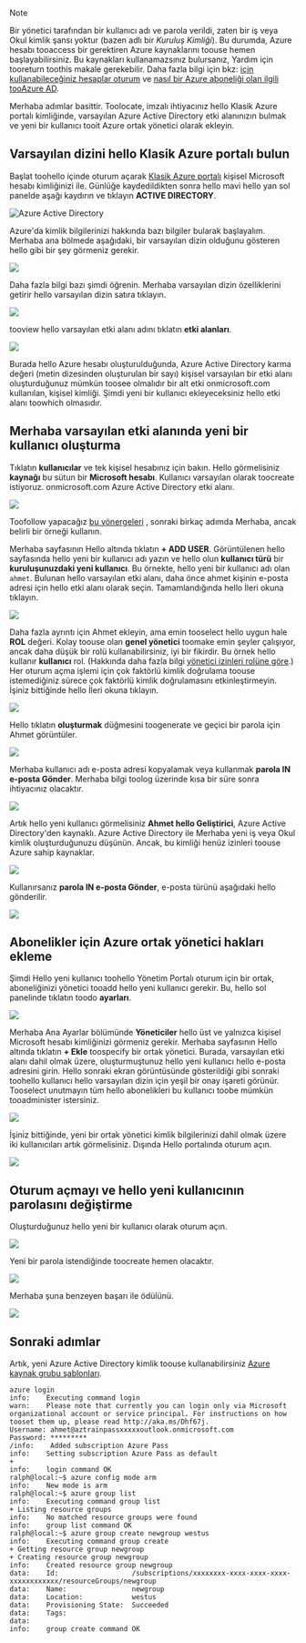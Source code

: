 
<br>

> [!NOTE]
> Bir yönetici tarafından bir kullanıcı adı ve parola verildi, zaten bir iş veya Okul kimlik şansı yoktur (bazen adlı bir *Kuruluş Kimliği*). Bu durumda, Azure hesabı tooaccess bir gerektiren Azure kaynaklarını toouse hemen başlayabilirsiniz. Bu kaynakları kullanamazsınız bulursanız, Yardım için tooreturn toothis makale gerekebilir. Daha fazla bilgi için bkz: [için kullanabileceğiniz hesaplar oturum](https://msdn.microsoft.com/library/azure/dn629581.aspx#BKMK_SignInAccounts) ve [nasıl bir Azure aboneliği olan ilgili tooAzure AD](https://msdn.microsoft.com/library/azure/dn629581.aspx#BKMK_SubRelationToDir).
> 
> 

Merhaba adımlar basittir. Toolocate, imzalı ihtiyacınız hello Klasik Azure portalı kimliğinde, varsayılan Azure Active Directory etki alanınızın bulmak ve yeni bir kullanıcı tooit Azure ortak yönetici olarak ekleyin.

## <a name="locate-your-default-directory-in-hello-azure-classic-portal"></a>Varsayılan dizini hello Klasik Azure portalı bulun
Başlat toohello içinde oturum açarak [Klasik Azure portalı](https://manage.windowsazure.com) kişisel Microsoft hesabı kimliğinizi ile. Günlüğe kaydedildikten sonra hello mavi hello yan sol panelde aşağı kaydırın ve tıklayın **ACTIVE DIRECTORY**.

![Azure Active Directory](./media/virtual-machines-common-create-aad-work-id/azureactivedirectorywidget.png)

Azure'da kimlik bilgilerinizi hakkında bazı bilgiler bularak başlayalım. Merhaba ana bölmede aşağıdaki, bir varsayılan dizin olduğunu gösteren hello gibi bir şey görmeniz gerekir.

![](./media/virtual-machines-common-create-aad-work-id/defaultaadlisting.png)

Daha fazla bilgi bazı şimdi öğrenin. Merhaba varsayılan dizin özelliklerini getirir hello varsayılan dizin satıra tıklayın.  

![](./media/virtual-machines-common-create-aad-work-id/defaultdirectorypage.png)

tooview hello varsayılan etki alanı adını tıklatın **etki alanları**.

![](./media/virtual-machines-common-create-aad-work-id/domainclicktoseeyourdefaultdomain.png)

Burada hello Azure hesabı oluşturulduğunda, Azure Active Directory karma değeri (metin dizesinden oluşturulan bir sayı) kişisel varsayılan bir etki alanı oluşturduğunuz mümkün toosee olmalıdır bir alt etki onmicrosoft.com kullanılan, kişisel kimliği. Şimdi yeni bir kullanıcı ekleyeceksiniz hello etki alanı toowhich olmasıdır.

## <a name="creating-a-new-user-in-hello-default-domain"></a>Merhaba varsayılan etki alanında yeni bir kullanıcı oluşturma
Tıklatın **kullanıcılar** ve tek kişisel hesabınız için bakın. Hello görmelisiniz **kaynağı** bu sütun bir **Microsoft hesabı**. Kullanıcı varsayılan olarak toocreate istiyoruz. onmicrosoft.com Azure Active Directory etki alanı.

![](./media/virtual-machines-common-create-aad-work-id/defaultdirectoryuserslisting.png)

Toofollow yapacağız [bu yönergeleri](https://technet.microsoft.com/library/hh967632.aspx#BKMK_1) , sonraki birkaç adımda Merhaba, ancak belirli bir örneği kullanın.

Merhaba sayfasının Hello altında tıklatın **+ ADD USER**. Görüntülenen hello sayfasında hello yeni bir kullanıcı adı yazın ve hello olun **kullanıcı türü** bir **kuruluşunuzdaki yeni kullanıcı**. Bu örnekte, hello yeni bir kullanıcı adı olan `ahmet`. Bulunan hello varsayılan etki alanı, daha önce ahmet kişinin e-posta adresi için hello etki alanı olarak seçin. Tamamlandığında hello İleri okuna tıklayın.

![](./media/virtual-machines-common-create-aad-work-id/addingauserwithdirectorydropdown.png)

Daha fazla ayrıntı için Ahmet ekleyin, ama emin tooselect hello uygun hale **ROL** değeri. Kolay toouse olan **genel yönetici** toomake emin şeyler çalışıyor, ancak daha düşük bir rolü kullanabilirsiniz, iyi bir fikirdir. Bu örnek hello kullanır **kullanıcı** rol. (Hakkında daha fazla bilgi [yönetici izinleri rolüne göre](https://msdn.microsoft.com/library/azure/dn468213.aspx#BKMK_1).) Her oturum açma işlemi için çok faktörlü kimlik doğrulama toouse istemediğiniz sürece çok faktörlü kimlik doğrulamasını etkinleştirmeyin. İşiniz bittiğinde hello İleri okuna tıklayın.

![](./media/virtual-machines-common-create-aad-work-id/userprofileuseradmin.png)

Hello tıklatın **oluşturmak** düğmesini toogenerate ve geçici bir parola için Ahmet görüntüler.

![](./media/virtual-machines-common-create-aad-work-id/gettemporarypasswordforuser.png)

Merhaba kullanıcı adı e-posta adresi kopyalamak veya kullanmak **parola IN e-posta Gönder**. Merhaba bilgi toolog üzerinde kısa bir süre sonra ihtiyacınız olacaktır.

![](./media/virtual-machines-common-create-aad-work-id/receivedtemporarypassworddialog.png)

Artık hello yeni kullanıcı görmelisiniz **Ahmet hello Geliştirici**, Azure Active Directory'den kaynaklı. Azure Active Directory ile Merhaba yeni iş veya Okul kimlik oluşturduğunuzu düşünün. Ancak, bu kimliği henüz izinleri toouse Azure sahip kaynaklar.

![](./media/virtual-machines-common-create-aad-work-id/defaultdirectoryusersaftercreate.png)

Kullanırsanız **parola IN e-posta Gönder**, e-posta türünü aşağıdaki hello gönderilir.

![](./media/virtual-machines-common-create-aad-work-id/emailreceivedfromnewusercreation.png)

## <a name="adding-azure-co-administrator-rights-for-subscriptions"></a>Abonelikler için Azure ortak yönetici hakları ekleme
Şimdi Hello yeni kullanıcı toohello Yönetim Portalı oturum için bir ortak, aboneliğinizi yönetici tooadd hello yeni kullanıcı gerekir. Bu, hello sol panelinde tıklatın toodo **ayarları**.

![](./media/virtual-machines-common-create-aad-work-id/thesettingswidget.png)

Merhaba Ana Ayarlar bölümünde **Yöneticiler** hello üst ve yalnızca kişisel Microsoft hesabı kimliğinizi görmeniz gerekir. Merhaba sayfasının Hello altında tıklatın **+ Ekle** toospecify bir ortak yönetici. Burada, varsayılan etki alanı dahil olmak üzere, oluşturmuştunuz hello yeni kullanıcı hello e-posta adresini girin. Hello sonraki ekran görüntüsünde gösterildiği gibi sonraki toohello kullanıcı hello varsayılan dizin için yeşil bir onay işareti görünür. Tooselect unutmayın tüm hello abonelikleri bu kullanıcı toobe mümkün tooadminister istersiniz.

![](./media/virtual-machines-common-create-aad-work-id/addingnewuserascoadmin.png)

İşiniz bittiğinde, yeni bir ortak yönetici kimlik bilgilerinizi dahil olmak üzere iki kullanıcıları artık görmelisiniz. Dışında Hello portalında oturum açın.

![](./media/virtual-machines-common-create-aad-work-id/newuseraddedascoadministrator.png)

## <a name="logging-in-and-changing-hello-new-users-password"></a>Oturum açmayı ve hello yeni kullanıcının parolasını değiştirme
Oluşturduğunuz hello yeni bir kullanıcı olarak oturum açın.

![](./media/virtual-machines-common-create-aad-work-id/signinginwithnewuser.png)

Yeni bir parola istendiğinde toocreate hemen olacaktır.

![](./media/virtual-machines-common-create-aad-work-id/mustupdateyourpassword.png)

Merhaba şuna benzeyen başarı ile ödülünü.

![](./media/virtual-machines-common-create-aad-work-id/successtourdialog.png)

## <a name="next-steps"></a>Sonraki adımlar
Artık, yeni Azure Active Directory kimlik toouse kullanabilirsiniz [Azure kaynak grubu şablonları](../articles/xplat-cli-azure-resource-manager.md).

    azure login
    info:    Executing command login
    warn:    Please note that currently you can login only via Microsoft organizational account or service principal. For instructions on how tooset them up, please read http://aka.ms/Dhf67j.
    Username: ahmet@aztrainpassxxxxxoutlook.onmicrosoft.com
    Password: *********
    /info:    Added subscription Azure Pass
    info:    Setting subscription Azure Pass as default
    +
    info:    login command OK
    ralph@local:~$ azure config mode arm
    info:    New mode is arm
    ralph@local:~$ azure group list
    info:    Executing command group list
    + Listing resource groups
    info:    No matched resource groups were found
    info:    group list command OK
    ralph@local:~$ azure group create newgroup westus
    info:    Executing command group create
    + Getting resource group newgroup
    + Creating resource group newgroup
    info:    Created resource group newgroup
    data:    Id:                  /subscriptions/xxxxxxxx-xxxx-xxxx-xxxx-xxxxxxxxxxxx/resourceGroups/newgroup
    data:    Name:                newgroup
    data:    Location:            westus
    data:    Provisioning State:  Succeeded
    data:    Tags:
    data:
    info:    group create command OK
